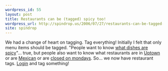 ```yaml
---
wordpress_id: 55
layout: post
title: Restaurants can be (tagged) spicy too!
wordpress_url: http://spindrop.us/2006/07/27/restaurants-can-be-tagged-spicy-too/
site: spindrop
---
```

We had a change of heart on tagging.  Tag everything!  Initially I felt that only menu items should be tagged.  "People want to know [what dishes are spicy][r1]"... true, but people also want to know what restaurants are in [Uptown] or are [Mexican] or are [closed on mondays][com].  So... we now have restaurant tags.  [Login] and tag something!

[r1]: http://reviewsby.us/tag/spicy
[uptown]: http://reviewsby.us/tag/uptown
[mexican]: http://reviewsby.us/tag/mexican
[com]: http://reviewsby.us/tag/closedmondays
[login]: http://reviewsby.us/login
